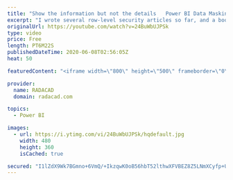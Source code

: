 ```yaml
---
title: "Show the information but not the details   Power BI Data Masking"
excerpt: "I wrote several row-level security articles so far, and a book. I explained how to restrict access to the data using row-level security approaches. However, one of the questions I got recently is this: “I want users to see one another’s sales information, but not to see who others are! How can I do that"
originalUrl: https://youtube.com/watch?v=24BuWbUJPSk
type: video
price: Free
length: PT6M22S
publishedDateTime: 2020-06-08T02:56:05Z
heat: 50

featuredContent: "<iframe width=\"800\" height=\"500\" frameborder=\"0\" src=\"https://www.youtube.com/embed/24BuWbUJPSk\" allow=\"accelerometer; autoplay; encrypted-media; gyroscope; picture-in-picture\" allowfullscreen></iframe>"

provider:
  name: RADACAD
  domain: radacad.com

topics:
  - Power BI

images:
  - url: https://i.ytimg.com/vi/24BuWbUJPSk/hqdefault.jpg
    width: 480
    height: 360
    isCached: true

secured: "I1lZdX9Wk7BGmno+6VmQ/+IkzqwK0oB56hbT52lthwXFVBEZ8Z5LNmXCyfp+U/ftoFqIXmQs03phAz3/NIWeRgHbbfyfXfpcfjJpAiOzgmpOk5Vw2ZyLpSTu0Zu2kd6IYyKnRhjdaiqkcQl6ekVPmiJ6UETN0CFSeVjVsbXOtRtYjpU481OgS70bepnr4M1wp1/NlbqHDltp3kWsaiHTMVvHutwqma85RlChuJWDn+APJFx+Q3YAo6l6Yc8+4vP6+I77RfgBsZqIk3Jgyp7qlbr9olakhTWSLBw1i8Co88thwBOw3iv0q1icsFKNRMNDr3ChfEzZWhf9v6rRGbtYaKRxowOV7ywK1uD1PEfIt2NZxHbmP7szNXQr/mZbhZhuzftnk9Je+xiIHaRytmaGyFcyF6FNBHXsv1sWgCesBC8=;AqsPkbWKNGYnmffThDzUcA=="
---
```


